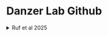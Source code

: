 # Danzer Lab Github

<details>
<summary>Ruf et al 2025</summary>
   [Ruf et al 2025](https://github.com/DanzerLab/ALS_Brain_Multiome)
</details>
